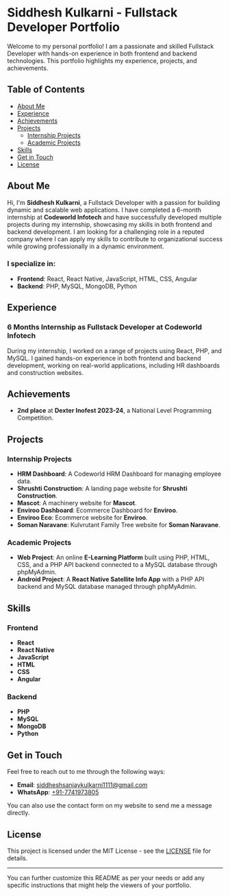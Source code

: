 
# Siddhesh Kulkarni - Fullstack Developer Portfolio

Welcome to my personal portfolio! I am a passionate and skilled Fullstack Developer with hands-on experience in both frontend and backend technologies. This portfolio highlights my experience, projects, and achievements.

## Table of Contents
- [About Me](#about-me)
- [Experience](#experience)
- [Achievements](#achievements)
- [Projects](#projects)
  - [Internship Projects](#internship-projects)
  - [Academic Projects](#academic-projects)
- [Skills](#skills)
- [Get in Touch](#get-in-touch)
- [License](#license)

## About Me

Hi, I'm **Siddhesh Kulkarni**, a Fullstack Developer with a passion for building dynamic and scalable web applications. I have completed a 6-month internship at **Codeworld Infotech** and have successfully developed multiple projects during my internship, showcasing my skills in both frontend and backend development. I am looking for a challenging role in a reputed company where I can apply my skills to contribute to organizational success while growing professionally in a dynamic environment.

### I specialize in:
- **Frontend**: React, React Native, JavaScript, HTML, CSS, Angular
- **Backend**: PHP, MySQL, MongoDB, Python

## Experience

### 6 Months Internship as Fullstack Developer at **Codeworld Infotech**
During my internship, I worked on a range of projects using React, PHP, and MySQL. I gained hands-on experience in both frontend and backend development, working on real-world applications, including HR dashboards and construction websites.

## Achievements

- **2nd place** at **Dexter Inofest 2023-24**, a National Level Programming Competition.

## Projects

### Internship Projects

- **HRM Dashboard**: A Codeworld HRM Dashboard for managing employee data.
- **Shrushti Construction**: A landing page website for **Shrushti Construction**.
- **Mascot**: A machinery website for **Mascot**.
- **Enviroo Dashboard**: Ecommerce Dashboard for **Enviroo**.
- **Enviroo Eco**: Ecommerce website for **Enviroo**.
- **Soman Naravane**: Kulvrutant Family Tree website for **Soman Naravane**.

### Academic Projects

- **Web Project**: An online **E-Learning Platform** built using PHP, HTML, CSS, and a PHP API backend connected to a MySQL database through phpMyAdmin.
- **Android Project**: A **React Native Satellite Info App** with a PHP API backend and MySQL database managed through phpMyAdmin.

## Skills

### Frontend
- **React**
- **React Native**
- **JavaScript**
- **HTML**
- **CSS**
- **Angular**

### Backend
- **PHP**
- **MySQL**
- **MongoDB**
- **Python**

## Get in Touch

Feel free to reach out to me through the following ways:

- **Email**: [siddheshsanjaykulkarni1111@gmail.com](mailto:siddheshsanjaykulkarni1111@gmail.com)
- **WhatsApp**: [+91-7741973805](https://wa.me/917741973805)

You can also use the contact form on my website to send me a message directly.

## License

This project is licensed under the MIT License - see the [LICENSE](LICENSE) file for details.

---

You can further customize this README as per your needs or add any specific instructions that might help the viewers of your portfolio.